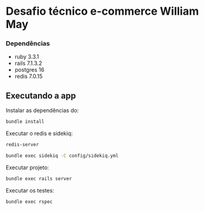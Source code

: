 # Desafio técnico e-commerce William May

### Dependências
- ruby 3.3.1
- rails 7.1.3.2
- postgres 16
- redis 7.0.15

## Executando a app

Instalar as dependências do:
```bash
bundle install
```

Executar o redis e sidekiq:
```bash
redis-server
```

```bash
bundle exec sidekiq -C config/sidekiq.yml
```

Executar projeto:
```bash
bundle exec rails server
```

Executar os testes:
```bash
bundle exec rspec


